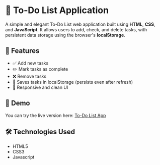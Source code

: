 # 📝 To-Do List Application

A simple and elegant To-Do List web application built using **HTML**, **CSS**, and **JavaScript**. It allows users to add, check, and delete tasks, with persistent data storage using the browser's **localStorage**.

## 🚀 Features

- ✅ Add new tasks
- ✏️ Mark tasks as complete
- ❌ Remove tasks
- 💾 Saves tasks in localStorage (persists even after refresh)
- 🎨 Responsive and clean UI

## 📸 Demo

You can try the live version here: [To-Do List App](https://to-do-list-application-eta.vercel.app/)  

## 🛠️ Technologies Used

- HTML5
- CSS3
- Javascript

